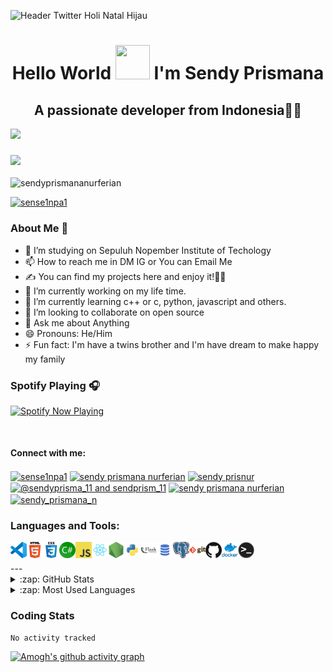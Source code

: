 ![Header Twitter Holi Natal Hijau](https://user-images.githubusercontent.com/84496427/199561242-e31afe84-cb2d-4adc-9ba8-ef1c5f362939.gif)


<h1 align="center">Hello World <img src="https://github.com/mitul3737/mitul3737/blob/main/Wave.gif" height="55px" width="55px"> I'm Sendy Prismana 
<h2 align="center">A passionate developer from Indonesia👌🏻</h2>
<img src="https://user-images.githubusercontent.com/84496427/199562444-b65bee68-c570-47c3-aaec-3840f326aa2b.gif"></a>

<h3 align="left">
<!--   <a href="https://github.com/DenverCoder1/readme-typing-svg"> -->
<img src="https://readme-typing-svg.herokuapp.com?color=00000&width=380&height=45&lines=Computer+Engineering+in+ITS;Open-Source;Learning+In+Public;Humble+with+Others;Nice+To+Meet+You+...&center=true"></a>

</h3>

<p align="left"> <img src="https://komarev.com/ghpvc/?username=sendyprismananurferian&label=Profile%20views&color=0e75b6&style=flat" alt="sendyprismananurferian" /> </p>
    
<p align="left"> <a href="https://twitter.com/sense1npa1" target="blank"><img src="https://img.shields.io/twitter/follow/sense1npa1?logo=twitter&style=for-the-badge" alt="sense1npa1" /></a> </p>
    
### About Me 🚀
- 🔭 I’m studying on Sepuluh Nopember Institute of Techology
- 📫 How to reach me in DM IG or You can Email Me 
- ✍ You can find my projects here and enjoy it!👍🏻
- 🔭 I’m currently working on my life time.
- 🌱 I’m currently learning c++ or c, python, javascript and others.
- 👯 I’m looking to collaborate on open source
- 💬 Ask me about Anything
- 😄 Pronouns: He/Him
- ⚡ Fun fact: I'm have a twins brother and I'm have dream to make happy my family

### Spotify Playing 🎧

[<img src="https://spotifyme-ls94s06g2-sendyprismananurferian.vercel.app/api/spotify-playing" alt="Spotify Now Playing" width="350" />](https://open.spotify.com/user/jbegnu1ttnxxl4qrimn7dvmym)

<br />

<h4 align="left">Connect with me:</h4>
<p align="left">
<a href="https://twitter.com/sense1npa1" target="blank"><img align="center" src="https://raw.githubusercontent.com/rahuldkjain/github-profile-readme-generator/master/src/images/icons/Social/twitter.svg" alt="sense1npa1" height="30" width="40" /></a>
<a href="https://linkedin.com/in/sendy prismana nurferian" target="blank"><img align="center" src="https://raw.githubusercontent.com/rahuldkjain/github-profile-readme-generator/master/src/images/icons/Social/linked-in-alt.svg" alt="sendy prismana nurferian" height="30" width="40" /></a>
<a href="https://fb.com/sendy prisnur" target="blank"><img align="center" src="https://raw.githubusercontent.com/rahuldkjain/github-profile-readme-generator/master/src/images/icons/Social/facebook.svg" alt="sendy prisnur" height="30" width="40" /></a>
<a href="https://instagram.com/@sendyprisma_11 and sendprism_11" target="blank"><img align="center" src="https://raw.githubusercontent.com/rahuldkjain/github-profile-readme-generator/master/src/images/icons/Social/instagram.svg" alt="@sendyprisma_11 and sendprism_11" height="30" width="40" /></a>
<a href="https://www.youtube.com/c/sendy prismana nurferian" target="blank"><img align="center" src="https://raw.githubusercontent.com/rahuldkjain/github-profile-readme-generator/master/src/images/icons/Social/youtube.svg" alt="sendy prismana nurferian" height="30" width="40" /></a>
<a href="https://www.hackerrank.com/sendy_prismana_n" target="blank"><img align="center" src="https://raw.githubusercontent.com/rahuldkjain/github-profile-readme-generator/master/src/images/icons/Social/hackerrank.svg" alt="sendy_prismana_n" height="30" width="40" /></a>
</p>

### Languages and Tools:

[<img align="left" alt="Visual Studio Code" width="26px" src="https://raw.githubusercontent.com/github/explore/80688e429a7d4ef2fca1e82350fe8e3517d3494d/topics/visual-studio-code/visual-studio-code.png" />][youtube]
[<img align="left" alt="HTML5" width="26px" src="https://raw.githubusercontent.com/github/explore/80688e429a7d4ef2fca1e82350fe8e3517d3494d/topics/html/html.png" />][youtube]
[<img align="left" alt="CSS3" width="26px" src="https://raw.githubusercontent.com/github/explore/80688e429a7d4ef2fca1e82350fe8e3517d3494d/topics/css/css.png" />][youtube]
[<img align="left" alt="CSharp" width="26px" src="https://raw.githubusercontent.com/github/explore/80688e429a7d4ef2fca1e82350fe8e3517d3494d/topics/csharp/csharp.png" />][youtube]
[<img align="left" alt="JavaScript" width="26px" src="https://raw.githubusercontent.com/github/explore/80688e429a7d4ef2fca1e82350fe8e3517d3494d/topics/javascript/javascript.png" />][youtube]
[<img align="left" alt="React" width="26px" src="https://raw.githubusercontent.com/github/explore/80688e429a7d4ef2fca1e82350fe8e3517d3494d/topics/react/react.png" />][youtube]
[<img align="left" alt="Node.js" width="26px" src="https://raw.githubusercontent.com/github/explore/80688e429a7d4ef2fca1e82350fe8e3517d3494d/topics/nodejs/nodejs.png" />][youtube]
[<img align="left" alt="python" width="26px" src="https://raw.githubusercontent.com/github/explore/80688e429a7d4ef2fca1e82350fe8e3517d3494d/topics/python/python.png" />][youtube]
[<img align="left" alt="flask" width="26px" src="https://raw.githubusercontent.com/github/explore/80688e429a7d4ef2fca1e82350fe8e3517d3494d/topics/flask/flask.png" />][youtube]
[<img align="left" alt="SQL" width="26px" src="https://raw.githubusercontent.com/github/explore/80688e429a7d4ef2fca1e82350fe8e3517d3494d/topics/sql/sql.png" />][youtube]
[<img align="left" alt="postgreSQL" width="26px" src="https://raw.githubusercontent.com/github/explore/80688e429a7d4ef2fca1e82350fe8e3517d3494d/topics/postgresql/postgresql.png" />][youtube]
[<img align="left" alt="Git" width="26px" src="https://raw.githubusercontent.com/github/explore/80688e429a7d4ef2fca1e82350fe8e3517d3494d/topics/git/git.png" />][youtube]
[<img align="left" alt="GitHub" width="26px" src="https://raw.githubusercontent.com/github/explore/78df643247d429f6cc873026c0622819ad797942/topics/github/github.png" />][youtube]
[<img align="left" alt="Docker" width="26px" src="https://raw.githubusercontent.com/github/explore/80688e429a7d4ef2fca1e82350fe8e3517d3494d/topics/docker/docker.png" />][youtube]
[<img align="left" alt="Terminal" width="26px" src="https://raw.githubusercontent.com/github/explore/80688e429a7d4ef2fca1e82350fe8e3517d3494d/topics/terminal/terminal.png" />][youtube]

<br />
<br />
---

<details>
  <summary>:zap: GitHub Stats</summary>

  <img align="left" alt="My GitHub Stats" src="https://github-readme-stats.vercel.app/api?username=SendyPrismanaNurferian&show_icons=true&hide_border=true" />

</details>

<details>
  <summary>:zap: Most Used Languages</summary>

<img align="left" alt="My GitHub Top Languages" src="https://github-readme-stats.vercel.app/api/top-langs/?username=SendyPrismanaNurferian" />

</details>

[website]: https://sendyprisma11.blogspot.com/
[youtube]: https://www.youtube.com/channel/UC-4Pt-SKObwRF0cAWZqgcjA
[instagram]:https://www.instagram.com/sendyprisma_11/https://www.instagram.com/sendprism_11/
[linkedin]: https://www.linkedin.com/in/sendy-prismana-nurferian-95a27b213/
    
### Coding Stats
<!--START_SECTION:waka-->

```text
No activity tracked
```

<!--END_SECTION:waka-->


<!--..-->

[![Amogh's github activity graph](https://activity-graph.herokuapp.com/graph?username=SendyPrismanaNurferian&bg_color=000000&color=3620f7&line=5a0c99&point=1adbce&area=true&hide_border=true)](https://github.com/SendyPrismanaNurferian/github-readme-activity-graph)
 
 <!--[Sendy's GitHub activity graph](https://activity-graph.herokuapp.com/graph?username=SendyPrismanaNurferian&theme=xcode)>
